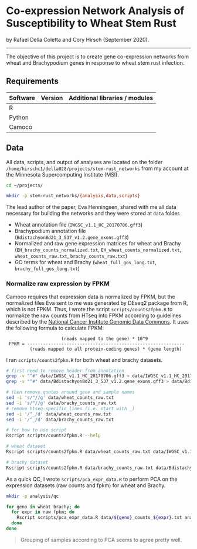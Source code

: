 # Co-expression Network Analysis of Susceptibility to Wheat Stem Rust

by Rafael Della Coletta and Cory Hirsch (September 2020).

---

The objective of this project is to create gene co-expression networks from wheat and Brachypodium genes in response to wheat stem rust infection.



## Requirements

| Software | Version | Additional libraries / modules |
| -------- | ------- | ------------------------------ |
| R        |         |                                |
| Python   |         |                                |
| Camoco   |         |                                |



## Data

All data, scripts, and output of analyses are located on the folder `/home/hirschc1/della028/projects/stem-rust_networks` from my account at the Minnesota Supercomputing Institute (MSI).

```bash
cd ~/projects/

mkdir -p stem-rust_networks/{analysis,data,scripts}
```

The lead author of the paper, Eva Henningsen, shared with me all data necessary for building the networks and they were stored at `data` folder.

* Wheat annotation file (`IWGSC_v1.1_HC_20170706.gff3`)
* Brachypodium annotation file (`BdistachyonBd21_3_537_v1.2.gene_exons.gff3`)
* Normalized and raw gene expression matrices for wheat and Brachy (`EH_brachy_counts_normalized.txt`, `EH_wheat_counts_normalized.txt`, `wheat_counts_raw.txt`, `brachy_counts_raw.txt`)
* GO terms for wheat and Brachy (`wheat_full_gos_long.txt`, `brachy_full_gos_long.txt`)



### Normalize raw expression by FPKM

Camoco requires that expression data is normalized by FPKM, but the normalized files Eva sent to me was generated by DEseq2 package from R, which is not FPKM. Thus, I wrote the script `scripts/counts2fpkm.R` to normalize the raw counts from HTseq into FPKM according to guidelines described by the [National Cancer Institute Genomic Data Commons](https://docs.gdc.cancer.gov/Data/Bioinformatics_Pipelines/Expression_mRNA_Pipeline/#mrna-expression-ht-seq-normalization). It uses the following formula to calculate FPKM:

```
                     (reads mapped to the gene) * 10^9
 FPKM = ------------------------------------------------------------
         (reads mapped to all protein-coding genes) * (gene length)
```

I ran `scripts/counts2fpkm.R` for both wheat and brachy datasets.

```bash
# first need to remove header from annotation
grep -v "^#" data/IWGSC_v1.1_HC_20170706.gff3 > data/IWGSC_v1.1_HC_20170706.no-header.gff3
grep -v "^#" data/BdistachyonBd21_3_537_v1.2.gene_exons.gff3 > data/BdistachyonBd21_3_537_v1.2.gene_exons.no-header.gff3

# then remove quotes around gene and sample names
sed -i 's/"//g' data/wheat_counts_raw.txt
sed -i 's/"//g' data/brachy_counts_raw.txt
# remove htseq-specific lines (i.e. start with _)
sed -i '/^_/d' data/wheat_counts_raw.txt
sed -i '/^_/d' data/brachy_counts_raw.txt

# for how to use script
Rscript scripts/counts2fpkm.R --help

# wheat dataset
Rscript scripts/counts2fpkm.R data/wheat_counts_raw.txt data/IWGSC_v1.1_HC_20170706.no-header.gff3 data/wheat_counts_fpkm.txt --cores=10

# brachy dataset
Rscript scripts/counts2fpkm.R data/brachy_counts_raw.txt data/BdistachyonBd21_3_537_v1.2.gene_exons.no-header.gff3 data/brachy_counts_fpkm.txt --cores=10
```

As a quick QC, I wrote `scripts/pca_expr_data.R` to perform PCA on the expression datasets (raw counts and fpkm) for wheat and Brachy.

```bash
mkdir -p analysis/qc

for geno in wheat brachy; do
  for expr in raw fpkm; do
    Rscript scripts/pca_expr_data.R data/${geno}_counts_${expr}.txt analysis/qc/pca_${geno}_${expr}.png
  done
done
```

> Grouping of samples according to PCA seems to agree pretty well.
